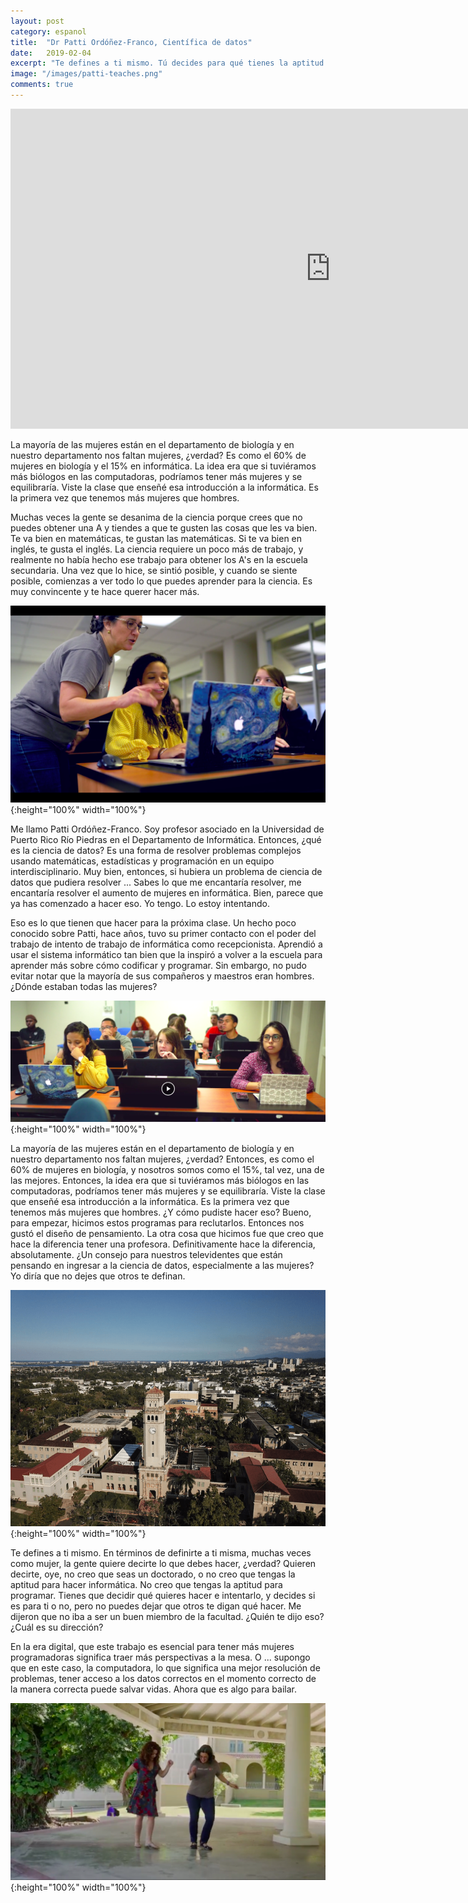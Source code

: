 ```yaml
---
layout: post
category: espanol
title:  "Dr Patti Ordóñez-Franco, Científica de datos"
date:   2019-02-04
excerpt: "Te defines a ti mismo. Tú decides para qué tienes la aptitud o el deseo de lograr. Ve a por ello. Tú decides si es para ti o no, pero no puedes dejar que otros te digan qué hacer. La gente le dijo a Patti Ordóñez que no iba a ser una buena profesora, pero aquí está, resolviendo problemas complejos de diseño, pensamiento y datos."
image: "/images/patti-teaches.png"
comments: true
---
```


<iframe width="1024" height="512" src="https://ucdavis.app.box.com/s/3vslpzsto8pb3n6uhwv15jnmyigzf0ap/file/492565628162" frameborder="0" marginwidth="0" marginheight="0" scrolling="no" seamless allowfullscreen></iframe>

La mayoría de las mujeres están en el departamento de biología y en nuestro departamento nos faltan mujeres, ¿verdad? Es como el 60% de mujeres en biología y el 15% en informática. La idea era que si tuviéramos más biólogos en las computadoras, podríamos tener más mujeres y se equilibraría. Viste la clase que enseñé esa introducción a la informática. Es la primera vez que tenemos más mujeres que hombres.

Muchas veces la gente se desanima de la ciencia porque crees que no puedes obtener una A y tiendes a que te gusten las cosas que les va bien. Te va bien en matemáticas, te gustan las matemáticas. Si te va bien en inglés, te gusta el inglés. La ciencia requiere un poco más de trabajo, y realmente no había hecho ese trabajo para obtener los A's en la escuela secundaria. Una vez que lo hice, se sintió posible, y cuando se siente posible, comienzas a ver todo lo que puedes aprender para la ciencia. Es muy convincente y te hace querer hacer más.


![](/images/patti-teaches.png){:height="100%" width="100%"}


Me llamo Patti Ordóñez-Franco. Soy profesor asociado en la Universidad de Puerto Rico Río Piedras en el Departamento de Informática. Entonces, ¿qué es la ciencia de datos? Es una forma de resolver problemas complejos usando matemáticas, estadísticas y programación en un equipo interdisciplinario. Muy bien, entonces, si hubiera un problema de ciencia de datos que pudiera resolver ... Sabes lo que me encantaría resolver, me encantaría resolver el aumento de mujeres en informática. Bien, parece que ya has comenzado a hacer eso. Yo tengo. Lo estoy intentando.

Eso es lo que tienen que hacer para la próxima clase. Un hecho poco conocido sobre Patti, hace años, tuvo su primer contacto con el poder del trabajo de intento de trabajo de informática como recepcionista. Aprendió a usar el sistema informático tan bien que la inspiró a volver a la escuela para aprender más sobre cómo codificar y programar. Sin embargo, no pudo evitar notar que la mayoría de sus compañeros y maestros eran hombres. ¿Dónde estaban todas las mujeres?

![](/images/patti-students.png){:height="100%" width="100%"}


La mayoría de las mujeres están en el departamento de biología y en nuestro departamento nos faltan mujeres, ¿verdad? Entonces, es como el 60% de mujeres en biología, y nosotros somos como el 15%, tal vez, una de las mejores. Entonces, la idea era que si tuviéramos más biólogos en las computadoras, podríamos tener más mujeres y se equilibraría. Viste la clase que enseñé esa introducción a la informática. Es la primera vez que tenemos más mujeres que hombres. ¿Y cómo pudiste hacer eso? Bueno, para empezar, hicimos estos programas para reclutarlos. Entonces nos gustó el diseño de pensamiento. La otra cosa que hicimos fue que creo que hace la diferencia tener una profesora. Definitivamente hace la diferencia, absolutamente. ¿Un consejo para nuestros televidentes que están pensando en ingresar a la ciencia de datos, especialmente a las mujeres? Yo diría que no dejes que otros te definan.

![](/images/RioPiedras.png){:height="100%" width="100%"}

Te defines a ti mismo. En términos de definirte a ti misma, muchas veces como mujer, la gente quiere decirte lo que debes hacer, ¿verdad? Quieren decirte, oye, no creo que seas un doctorado, o no creo que tengas la aptitud para hacer informática. No creo que tengas la aptitud para programar. Tienes que decidir qué quieres hacer e intentarlo, y decides si es para ti o no, pero no puedes dejar que otros te digan qué hacer. Me dijeron que no iba a ser un buen miembro de la facultad. ¿Quién te dijo eso? ¿Cuál es su dirección?

En la era digital, que este trabajo es esencial para tener más mujeres programadoras significa traer más perspectivas a la mesa. O ... supongo que en este caso, la computadora, lo que significa una mejor resolución de problemas, tener acceso a los datos correctos en el momento correcto de la manera correcta puede salvar vidas. Ahora que es algo para bailar.

![](/images/patti-dances.png){:height="100%" width="100%"}